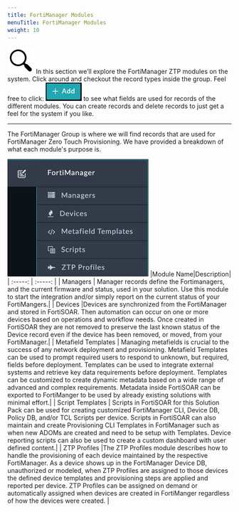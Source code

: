```yaml
---
title: FortiManager Modules
menuTitle: FortiManager Modules
weight: 10
---
```


![search_icon](mag_glass.svg)
In this section we’ll explore the FortiManager ZTP modules on the system. Click around and checkout the record types inside the group. Feel free to click: ![Add button](add.png?classes=inline) to see what fields are used for records of the different modules. You can create records and delete records to just get a feel for the system if you like.

---
The FortiManager Group is where we will find records that are used for FortiManager Zero Touch Provisioning. We have provided a breakdown of what each module's purpose is.

![FortiManager dropdown](ZTP_modules.png?height=300px)
|Module Name|Description|
| :-----: | :-----: |
| Managers | Manager records define the Fortimanagers, and the current firmware and status, used in your solution. Use this module to start the integration and/or simply report on the current status of your FortiMangers.|
| Devices |Devices are synchronized from the FortiManager and stored in FortiSOAR. Then automation can occur on one or more devices based on operations and workflow needs. Once created in FortiSOAR they are not removed to preserve the last known status of the Device record even if the device has been removed, or moved, from your FortiManager.|
| Metafield Templates | Managing metafields is crucial to the success of any network deployment and provisioning. Metafield Templates can be used to prompt required users to respond to unknown, but required, fields before deployment. Templates can be used to integrate external systems and retrieve key data requirements before deployment. Templates can be customized to create dynamic metadata based on a wide range of advanced and complex requirements. Metadata inside FortiSOAR can be exported to FortiManger to be used by already existing solutions with minimal effort.|
| Script Templates | Scripts in FortiSOAR for this Solution Pack can be used for creating customized FortiManager CLI, Device DB, Policy DB, and/or TCL Scripts per device. Scripts in FortiSOAR can also maintain and create Provisioning CLI Templates in FortiManager such as when new ADOMs are created and need to be setup with Templates. Device reporting scripts can also be used to create a custom dashboard with user defined content.|
| ZTP Profiles |The ZTP Profiles module describes how to handle the provisioning of each device maintained by the respective FortiManager. As a device shows up in the FortiManager Device DB, unauthorized or modeled, when ZTP Profiles are assigned to those devices the defined device templates and provisioning steps are applied and reported per device. ZTP Profiles can be assigned on demand or automatically assigned when devices are created in FortiManger regardless of how the devices were created. |

